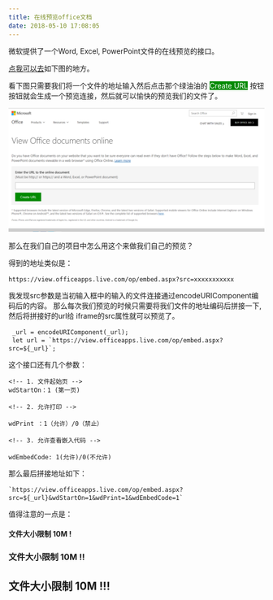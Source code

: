 ```yaml
---
title: 在线预览office文档
date: 2018-05-10 17:08:05
---
```


微软提供了一个Word, Excel, PowerPoint文件的在线预览的接口。

[点我可以去](https://products.office.com/en-us/office-online/view-office-documents-online)如下图的地方。

看下图只需要我们将一个文件的地址输入然后点击那个绿油油的 <span style="background-color:#008a00;color:#fff;">Create URL</span> 按钮按钮就会生成一个预览连接，然后就可以愉快的预览我们的文件了。


![image.png](/img/js/6191737-0f608c4efc17094a.png)

那么在我们自己的项目中怎么用这个来做我们自己的预览？

得到的地址类似是：
```
https://view.officeapps.live.com/op/embed.aspx?src=xxxxxxxxxxx
```
我发现src参数是当初输入框中的输入的文件连接通过encodeURIComponent编码后的内容。
那么每次我们预览的时候只需要将我们文件的地址编码后拼接一下,
然后将拼接好的url给 iframe的src属性就可以预览了。
```
 _url = encodeURIComponent(_url);
 let url = `https://view.officeapps.live.com/op/embed.aspx?src=${_url}`;
```

这个接口还有几个参数：

```
<!-- 1. 文件起始页 -->
wdStartOn：1 (第一页)

<!-- 2. 允许打印 -->

wdPrint ：1（允许）/0（禁止）

<!-- 3. 允许查看嵌入代码 -->

wdEmbedCode: 1(允许)/0(不允许)

```
那么最后拼接地址如下：
```
`https://view.officeapps.live.com/op/embed.aspx?src=${_url}&wdStartOn=1&wdPrint=1&wdEmbedCode=1`
```
值得注意的一点是：
#### 文件大小限制 10M !
### 文件大小限制 10M !!
## 文件大小限制 10M !!!
